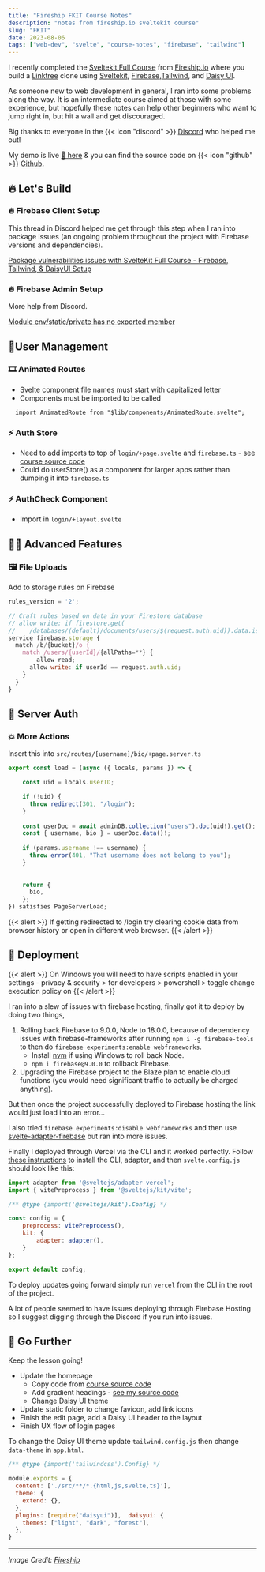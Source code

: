 ```yaml
---
title: "Fireship FKIT Course Notes"
description: "notes from fireship.io sveltekit course"
slug: "FKIT"
date: 2023-08-06
tags: ["web-dev", "svelte", "course-notes", "firebase", "tailwind"]
---
```

I recently completed the [Sveltekit Full Course](https://fireship.io/courses/sveltekit/) from [Fireship.io](https://fireship.io) where you build a [Linktree](https://linktr.ee) clone using [Sveltekit](https://kit.svelte.dev/), [Firebase](https://firebase.google.com/),[Tailwind](https://tailwindui.com/), and [Daisy UI](https://daisyui.com/). 

As someone new to web development in general, I ran into some problems along the way. It is an intermediate course aimed at those with some experience, but hopefully these notes can help other beginners who want to jump right in, but hit a wall and get discouraged.  

Big thanks to everyone in the {{< icon "discord" >}}
[Discord](https://discord.gg/SpDdJ3qaKK) who helped me out!

My demo is live [🌴 here](https://fkit-peach.vercel.app/) & you can find the source code on {{< icon "github" >}} [Github](https://github.com/kmalloy24/linktree-clone).

## 🔥 Let's Build

### 🔥 Firebase Client Setup
This thread in Discord helped me get through this step when I ran into package issues (an ongoing problem throughout the project with Firebase versions and dependencies). 

[Package vulnerabilities issues with SvelteKit Full Course - Firebase, Tailwind, & DaisyUI Setup](https://discord.com/channels/1015095797689360444/1129162283931684957)

### 🔥 Firebase Admin Setup
More help from Discord. 

[Module env/static/private has no exported member](https://discord.com/channels/1015095797689360444/1124021431047565402)

## 👤User Management

### 🎞️ Animated Routes
- Svelte component file names must start with capitalized letter
- Components must be imported to be called
```svelte 
  import AnimatedRoute from "$lib/components/AnimatedRoute.svelte";
```

### ⚡ Auth Store
- Need to add imports to top of `login/+page.svelte` and `firebase.ts` - see [course source code](https://github.com/fireship-io/fkit-course/blob/main/src/routes/login/%2Bpage.svelte)
- Could do userStore() as a component for larger apps rather than dumping it into `firebase.ts`

### ⚡ AuthCheck Component
- Import in `login/+layout.svelte`

## 🧑‍🎤 Advanced Features

### 🖼️ File Uploads
Add to storage rules on Firebase
```js
rules_version = '2';

// Craft rules based on data in your Firestore database
// allow write: if firestore.get(
//    /databases/(default)/documents/users/$(request.auth.uid)).data.isAdmin;
service firebase.storage {
  match /b/{bucket}/o {
    match /users/{userId}/{allPaths=**} {
        allow read;
      allow write: if userId == request.auth.uid;
    }
  }
}
```

## 🍪 Server Auth

### 💥 More Actions
Insert this into `src/routes/[username]/bio/+page.server.ts`

```typescript
export const load = (async ({ locals, params }) => {

    const uid = locals.userID;

    if (!uid) {
      throw redirect(301, "/login");
    }
  
    const userDoc = await adminDB.collection("users").doc(uid!).get();
    const { username, bio } = userDoc.data()!;
  
    if (params.username !== username) {
      throw error(401, "That username does not belong to you");
    }
  
  
    return {
      bio,
    };
}) satisfies PageServerLoad;
```
{{< alert >}}
If getting redirected to /login try clearing cookie data from browser history or open in different web browser.
{{< /alert >}}

## 🚀 Deployment
{{< alert >}}
On Windows you will need to have scripts enabled in your settings - privacy & security > for developers > powershell > toggle change execution policy on
{{< /alert >}}

I ran into a slew of issues with firebase hosting, finally got it to deploy by doing two things,

 1. Rolling back Firebase to 9.0.0, Node to 18.0.0, because of dependency issues with firebase-frameworks after running  `npm i -g firebase-tools` to then do `firebase experiments:enable webframeworks`.
	- Install [nvm](https://www.educative.io/answers/how-to-downgrade-node-version) if using Windows to roll back Node.
	- `npm i firebase@9.0.0` to rollback Firebase.
 2.  Upgrading the Firebase project to the Blaze plan to enable cloud functions (you would need significant traffic to actually be charged anything).

But then once the project successfully deployed to Firebase hosting the link would just load into an error...

I also tried `firebase experiments:disable webframeworks` and then use [svelte-adapter-firebase](https://github.com/jthegedus/svelte-adapter-firebase) but ran into more issues.

Finally I deployed through Vercel via the CLI and it worked perfectly. 
Follow [these instructions](https://vercel.com/docs/frameworks/sveltekit) to install the CLI, adapter, and then `svelte.config.js` should look like this:

```js
import adapter from '@sveltejs/adapter-vercel';
import { vitePreprocess } from '@sveltejs/kit/vite';

/** @type {import('@sveltejs/kit').Config} */

const config = {
    preprocess: vitePreprocess(),
    kit: {
        adapter: adapter(),
    }
};

export default config;
```

To deploy updates going forward simply run `vercel` from the CLI in the root of the project. 

A lot of people seemed to have issues deploying through Firebase Hosting so I suggest digging through the Discord if you run into issues. 

## 🎉 Go Further 
Keep the lesson going!
- Update the homepage 
	- Copy code from [course source code](https://github.com/fireship-io/fkit-course/blob/main/src/routes/login/%2Bpage.svelte)
	- Add gradient headings - [see my source code](https://github.com/kmalloy24/linktree-clone)
	- Change Daisy UI theme 
- Update static folder to change favicon, add link icons
- Finish the edit page, add a Daisy UI header to the layout
- Finish UX flow of login pages

To change the Daisy UI theme update `tailwind.config.js` then change `data-theme` in `app.html`.

```javascript
/** @type {import('tailwindcss').Config} */

module.exports = {
  content: ['./src/**/*.{html,js,svelte,ts}'],
  theme: {
    extend: {},
  },
  plugins: [require("daisyui")],  daisyui: {
    themes: ["light", "dark", "forest"],
  },
}
```

---

*Image Credit: [Fireship](https://fireship.io)*
